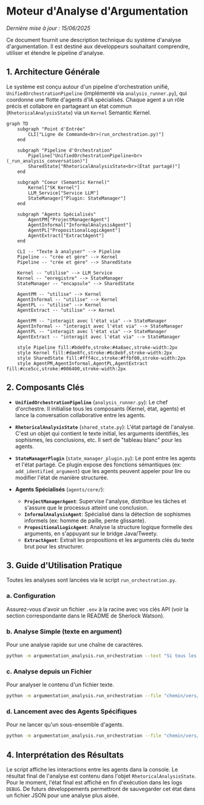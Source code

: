 # Moteur d'Analyse d'Argumentation

*Dernière mise à jour : 15/06/2025*

Ce document fournit une description technique du système d'analyse d'argumentation. Il est destiné aux développeurs souhaitant comprendre, utiliser et étendre le pipeline d'analyse.

## 1. Architecture Générale

Le système est conçu autour d'un pipeline d'orchestration unifié, `UnifiedOrchestrationPipeline` (implémenté via `analysis_runner.py`), qui coordonne une flotte d'agents d'IA spécialisés. Chaque agent a un rôle précis et collabore en partageant un état commun (`RhetoricalAnalysisState`) via un `Kernel` Semantic Kernel.

```mermaid
graph TD
    subgraph "Point d'Entrée"
        CLI["Ligne de Commande<br>(run_orchestration.py)"]
    end

    subgraph "Pipeline d'Orchestration"
        Pipeline["UnifiedOrchestrationPipeline<br>(_run_analysis_conversation)"]
        SharedState["RhetoricalAnalysisState<br>(État partagé)"]
    end

    subgraph "Coeur (Semantic Kernel)"
        Kernel["SK Kernel"]
        LLM_Service["Service LLM"]
        StateManager["Plugin: StateManager"]
    end

    subgraph "Agents Spécialisés"
        AgentPM["ProjectManagerAgent"]
        AgentInformal["InformalAnalysisAgent"]
        AgentPL["PropositionalLogicAgent"]
        AgentExtract["ExtractAgent"]
    end

    CLI -- "Texte à analyser" --> Pipeline
    Pipeline -- "crée et gère" --> Kernel
    Pipeline -- "crée et gère" --> SharedState

    Kernel -- "utilise" --> LLM_Service
    Kernel -- "enregistre" --> StateManager
    StateManager -- "encapsule" --> SharedState

    AgentPM -- "utilise" --> Kernel
    AgentInformal -- "utilise" --> Kernel
    AgentPL -- "utilise" --> Kernel
    AgentExtract -- "utilise" --> Kernel

    AgentPM -- "interagit avec l'état via" --> StateManager
    AgentInformal -- "interagit avec l'état via" --> StateManager
    AgentPL -- "interagit avec l'état via" --> StateManager
    AgentExtract -- "interagit avec l'état via" --> StateManager

    style Pipeline fill:#bde0fe,stroke:#4a8aec,stroke-width:2px
    style Kernel fill:#dae8fc,stroke:#6c8ebf,stroke-width:2px
    style SharedState fill:#fff4cc,stroke:#ffbf00,stroke-width:2px
    style AgentPM,AgentInformal,AgentPL,AgentExtract fill:#cce5cc,stroke:#006400,stroke-width:2px
```

## 2. Composants Clés

-   **`UnifiedOrchestrationPipeline`** (`analysis_runner.py`): Le chef d'orchestre. Il initialise tous les composants (Kernel, état, agents) et lance la conversation collaborative entre les agents.

-   **`RhetoricalAnalysisState`** (`shared_state.py`): L'état partagé de l'analyse. C'est un objet qui contient le texte initial, les arguments identifiés, les sophismes, les conclusions, etc. Il sert de "tableau blanc" pour les agents.

-   **`StateManagerPlugin`** (`state_manager_plugin.py`): Le pont entre les agents et l'état partagé. Ce plugin expose des fonctions sémantiques (ex: `add_identified_argument`) que les agents peuvent appeler pour lire ou modifier l'état de manière structurée.

-   **Agents Spécialisés** (`agents/core/`):
    -   **`ProjectManagerAgent`**: Supervise l'analyse, distribue les tâches et s'assure que le processus atteint une conclusion.
    -   **`InformalAnalysisAgent`**: Spécialisé dans la détection de sophismes informels (ex: homme de paille, pente glissante).
    -   **`PropositionalLogicAgent`**: Analyse la structure logique formelle des arguments, en s'appuyant sur le bridge Java/Tweety.
    -   **`ExtractAgent`**: Extrait les propositions et les arguments clés du texte brut pour les structurer.

## 3. Guide d'Utilisation Pratique

Toutes les analyses sont lancées via le script `run_orchestration.py`.

### a. Configuration
Assurez-vous d'avoir un fichier `.env` à la racine avec vos clés API (voir la section correspondante dans le README de Sherlock Watson).

### b. Analyse Simple (texte en argument)
Pour une analyse rapide sur une chaîne de caractères.
```bash
python -m argumentation_analysis.run_orchestration --text "Si tous les hommes sont mortels et que Socrate est un homme, alors Socrate est mortel."
```

### c. Analyse depuis un Fichier
Pour analyser le contenu d'un fichier texte.
```bash
python -m argumentation_analysis.run_orchestration --file "chemin/vers/mon_fichier.txt"
```

### d. Lancement avec des Agents Spécifiques
Pour ne lancer qu'un sous-ensemble d'agents.
```bash
python -m argumentation_analysis.run_orchestration --file "chemin/vers/mon_fichier.txt" --agents informal pl
```

## 4. Interprétation des Résultats

Le script affiche les interactions entre les agents dans la console. Le résultat final de l'analyse est contenu dans l'objet `RhetoricalAnalysisState`. Pour le moment, l'état final est affiché en fin d'exécution dans les logs `DEBUG`. De futurs développements permettront de sauvegarder cet état dans un fichier JSON pour une analyse plus aisée.
